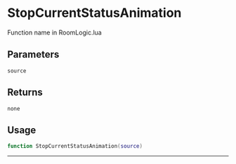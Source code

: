 # StopCurrentStatusAnimation
Function name in RoomLogic.lua
## Parameters
`source`
## Returns
`none`
## Usage
```lua
function StopCurrentStatusAnimation(source)
```
---
